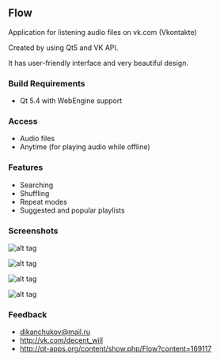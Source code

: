 ## Flow
Application for listening audio files on vk.com (Vkontakte)

Created by using Qt5 and VK API.

It has user-friendly interface and very beautiful design.

### Build Requirements
-  Qt 5.4 with WebEngine support 

### Access
-  Audio files
-  Anytime (for playing audio while offline)

### Features
-  Searching
-  Shuffling
-  Repeat modes
-  Suggested and popular playlists

### Screenshots
![alt tag](http://www.imageupload.co.uk/images/2015/03/06/start_page.png)

![alt tag](http://www.imageupload.co.uk/images/2015/03/05/sign_in.png)

![alt tag](http://www.imageupload.co.uk/images/2015/03/06/player72318.png)

![alt tag](http://www.imageupload.co.uk/images/2015/03/06/player_mini.png)

### Feedback
- dikanchukov@mail.ru 
- http://vk.com/decent_will
- http://qt-apps.org/content/show.php/Flow?content=169117
